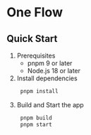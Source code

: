 # One Flow

## Quick Start

1. Prerequisites
   - pnpm 9 or later
   - Node.js 18 or later
2. Install dependencies
   ```sh
    pnpm install
   ```
3. Build and Start the app
   ```sh
    pnpm build
    pnpm start
   ```
